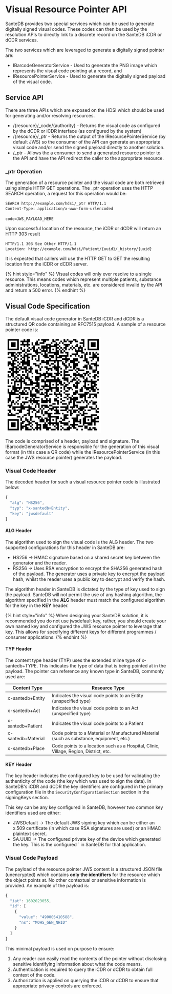# Visual Resource Pointer API

SanteDB provides two special services which can be used to generate digitally signed visual codes. These codes can then be used by the resolution APIs to directly link to a discrete record on the SanteDB iCDR or dCDR services.

The two services which are leveraged to generate a digitally signed pointer are:

* IBarcodeGeneratorService - Used to generate the PNG image which represents the visual code pointing at a record, and
* IResourcePointerService - Used to generate the digitally signed payload of the visual code.

## Service API

There are three APIs which are exposed on the HDSI which should be used for generating and/or resolving resources.

* /{resource}/\_code/{authority} - Returns the visual code as configured by the dCDR or iCDR interface (as configured by the system)
* /{resource}/\_ptr - Returns the output of the IResourcePointerService (by default JWS) so the consumer of the API can generate an appropriate visual code and/or send the signed payload directly to another solution.
* /\_ptr - Allows the a consumer to send a generated resource pointer to the API and have the API redirect the caller to the appropriate resource.

### \_ptr Operation

The generation of a resource pointer and the visual code are both retrieved using simple HTTP GET operations. The \_ptr operation uses the HTTP SEARCH operation, a request for this operation would be:

```http
SEARCH http://example.com/hdsi/_ptr HTTP/1.1
Content-Type: application/x-www-form-urlencoded

code=JWS_PAYLOAD_HERE
```

Upon successful location of the resource, the iCDR or dCDR will return an HTTP 303 result

```http
HTTP/1.1 303 See Other HTTP/1.1
Location: http://example.com/hdsi/Patient/{uuid}/_history/{uuid}
```

It is expected that callers will use the HTTP GET to GET the resulting location from the iCDR or dCDR server.

{% hint style="info" %}
Visual codes will only ever resolve to a single resource. This means codes which represent multiple patients, substance administrations, locations, materials, etc. are considered invalid by the API and return a 500 error.
{% endhint %}

## Visual Code Specification&#x20;

The default visual code generator in SanteDB iCDR and dCDR is a structured QR code containing an RFC7515 payload. A sample of a resource pointer code is:

![](<../../../../.gitbook/assets/image (163).png>)

The code is comprised of a header, payload and signature. The IBarcodeGeneratorService is responsible for the generation of this visual format (in this case a QR code) while the IResourcePointerService (in this case the JWS resource pointer) generates the payload.

### Visual Code Header

The decoded header for such a visual resource pointer code is illustrated below:

```javascript
{
  "alg": "HS256",
  "typ": "x-santedb+Entity",
  "key": "jwsdefault"
}
```

#### ALG Header

The algorithm used to sign the visual code is the ALG header. The two supported configurations for this header in SanteDB are:

* HS256 -> HMAC signature based on a shared secret key between the generator and the reader.
* RS256 -> Uses RSA encryption to encrypt the SHA256 generated hash of the payload. The generator uses a private key to encrypt the payload hash, whilst the reader uses a public key to decrypt and verify the hash.

The algorithm header in SanteDB is dictated by the type of key used to sign the payload. SanteDB will not permit the use of any hashing algorithm, the algorithm specified in the **ALG** header must match the configured algorithm for the key in the **KEY** header.&#x20;

{% hint style="info" %}
When designing your SanteDB solution, it is recommended you do not use jwsdefault key, rather, you should create your own named key and configured the JWS resource pointer to leverage that key. This allows for specifying different keys for different programmes / consumer applications.
{% endhint %}

#### TYP Header

The content type header (TYP) uses the extended mime type of x-santedb+TYPE. This indicates the type of data that is being pointed at in the payload. The pointer can reference any known type in SanteDB, commonly used are:

| Content Type       | Resource Type                                                                           |
| ------------------ | --------------------------------------------------------------------------------------- |
| x-santedb+Entity   | Indicates the visual code points to an Entity (unspecified type)                        |
| x-santedb+Act      | Indicates the visual code points to an Act (unspecified type)                           |
| x-santedb+Patient  | Indicates the visual code points to a Patient                                           |
| x-santedb+Material | Code points to a Material or Manufactured Material (such as substance, equipment, etc.) |
| x-santedb+Place    | Code points to a location such as a Hospital, Clinic, Village, Region, District, etc.   |

#### KEY Header

The key header indicates the configured key to be used for validating the authenticity of the code (the key which was used to sign the data). In SanteDB's iCDR and dCDR the key identifiers are configured in the primary configuration file in the `SecurityConfigurationSection` section in the signingKeys section.&#x20;

This key can be any key configured in SanteDB, however two common key identifiers used are either:

* JWSDefault -> The default JWS signing key which can be either an x.509 certificate (in which case RSA signatures are used) or an HMAC plaintext secret.
* SA.UUID -> The configured private key of the device which generated the key. This is the configured \` in SanteDB for that application.

### Visual Code Payload

The payload of the resource pointer JWS content is a structured JSON file (unencrypted) which contains **only the identifiers** for the resource which the object points at. No other contextual or sensitive information is provided. An example of the payload is:

```javascript
{
  "iat": 1602023055,
  "id": [
    {
      "value": "490005410588",
      "ns": "MOHS_GEN_NHID"
    }
  ]
}
```

This minimal payload is used on purpose to ensure:

1. Any reader can easily read the contents of the pointer without disclosing sensitive identifying information about what the code means.
2. Authentication is required to query the iCDR or dCDR to obtain full context of the code.
3. Authorization is applied on querying the iCDR or dCDR to ensure that appropriate privacy controls are enforced.

